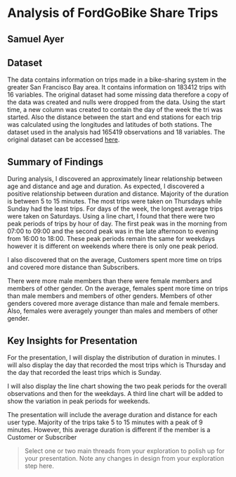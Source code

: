 # Analysis of FordGoBike Share Trips
## Samuel Ayer


## Dataset
The data contains information on trips made in a bike-sharing system in the greater San Francisco Bay area. It contains information on 183412 trips with 16 variables. The original dataset had some missing data therefore a copy of the data was created and nulls were dropped from the data. Using the start time, a new column was created to contain the day of the week the tri was started. Also the distance between the start and end stations for each trip was calculated using the longitudes and latitudes of both stations. The dataset used in the analysis had 165419 observations and 18 variables. The original dataset can be accessed [here](https://video.udacity-data.com/topher/2020/October/5f91cf38_201902-fordgobike-tripdata/201902-fordgobike-tripdata.csv).


## Summary of Findings

During analysis, I discovered an approximately linear relationship between age and distance and age and duration. As expected, I discovered a positive relationship between duration and distance. Majority of the duration is between 5 to 15 minutes.  The most trips were taken on Thursdays while Sunday had the least trips. For days of the week, the longest average trips were taken on Saturdays.  Using a line chart, I found that there were two peak periods of trips by hour of day. The first peak was in the morning from 07:00 to 09:00 and the second peak was in the late afternoon to evening from 16:00 to 18:00. These peak periods remain the same for weekdays however it is different on weekends where there is only one peak period.

I also discovered that on the average, Customers spent more time on trips and covered more distance than Subscribers.

There were more male members than there were female members and members of other gender. On the average, females spent more time on trips than male members and members of other genders. Members of other genders covered more average distance than male and female members. Also, females were averagely younger than males and members of other gender.


## Key Insights for Presentation
For the presentation, I will display the distribution of duration in minutes. I will also display the day that recorded the most trips which is Thursday and the day that recorded the least trips which is Sunday.

I will also display the line chart showing the two peak periods for the overall observations and then for the weekdays. A third line chart will be added to show the variation in peak periods for weekends.

The presentation will include the average duration and distance for each user type.
Majority of the trips take 5 to 15 minutes with a peak of 9 minutes. However, this average duration is different if the member is a Customer or Subscriber
> Select one or two main threads from your exploration to polish up for your presentation. Note any changes in design from your exploration step here.